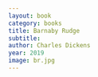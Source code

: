 ```yaml
---
layout: book
category: books
title: Barnaby Rudge
subtitle: 
author: Charles Dickens
year: 2019
image: br.jpg
---
```

